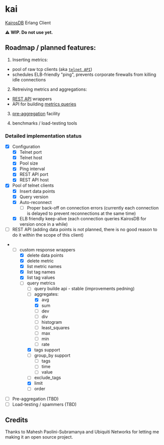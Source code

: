 # kai

[KairosDB](http://kairosdb.github.io/) Erlang Client

:warning: **WIP. Do not use yet.**

## Roadmap / planned features:

1. Inserting metrics:
  - pool of raw tcp clients (aka [`telnet API`](http://kairosdb.github.io/kairosdocs/telnetapi/index.html))
  - schedules ELB-friendly "ping", prevents corporate firewalls from killing idle connections
  
2. Retreiving metrics and aggregations:
  - [REST API](http://kairosdb.github.io/kairosdocs/restapi/index.html) wrappers
  - API for building [metrics queries](http://kairosdb.github.io/kairosdocs/restapi/QueryMetrics.html)
  
3. [pre-aggregation](http://kairosdb.github.io/kairosdocs/FAQ.html#why-would-i-pre-aggregate) facility

4. benchmarks / load-testing tools

### Detailed implementation status

- [x] Configuration
  - [x] Telnet port
  - [x] Telnet host
  - [x] Pool size
  - [x] Ping interval
  - [x] REST API port
  - [x] REST API host

- [x] Pool of telnet clients
   - [x] Insert data points
   - [x] Query version
   - [x] Auto-reconnect
       - [ ] Proper back-off on connection errors (currently each connection is delayed to prevent reconnections at the same time)
   - [x] ELB friendly keep-alive (each connection queries KairosDB for version once in a while)

- [ ] REST API (adding data points is not planned, there is no good reason to do it within the scope of this client)
-   - [ ] custom response wrappers
      - [x] delete data points
      - [x] delete metric
      - [x] list metric names
      - [x] list tag names
      - [x] list tag values
      - [ ] query metrics
          - [ ] query builde api - stable (improvements pedning)
          - [ ] aggregates:
              - [x] avg
              - [x] sum
              - [ ] dev
              - [ ] div
              - [ ] histogram
              - [ ] least_squares
              - [ ] max
              - [ ] min
              - [ ] rate
          - [x] tags support
          - [ ] group_by support
              - [ ] tags
              - [ ] time
              - [ ] value
          - [ ] exclude_tags
          - [x] limit
          - [ ] order

  - [ ] Pre-aggregation (TBD)
  - [ ] Load-testing / spammers (TBD)

## Credits

Thanks to Mahesh Paolini-Subramanya and Ubiquiti Networks for letting me
making it an open source project.
